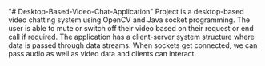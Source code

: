 "# Desktop-Based-Video-Chat-Application" 
Project is a desktop-based video chatting system using OpenCV and Java socket programming.
The user is able to mute or switch off their video based on their request or end call if required.
The application has a client-server system structure where data is passed through data streams.
When sockets get connected, we can pass audio as well as video data and clients can interact.
